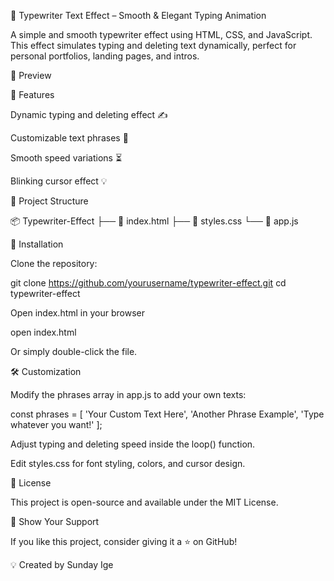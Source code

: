 🚀 Typewriter Text Effect – Smooth & Elegant Typing Animation

A simple and smooth typewriter effect using HTML, CSS, and JavaScript. This effect simulates typing and deleting text dynamically, perfect for personal portfolios, landing pages, and intros.

📸 Preview



🚀 Features

Dynamic typing and deleting effect ✍️

Customizable text phrases 🔧

Smooth speed variations ⏳

Blinking cursor effect 💡

📂 Project Structure

📦 Typewriter-Effect
├── 📄 index.html
├── 🎨 styles.css
└── 🚀 app.js

🎯 Installation

Clone the repository:

git clone https://github.com/yourusername/typewriter-effect.git
cd typewriter-effect

Open index.html in your browser

open index.html

Or simply double-click the file.

🛠️ Customization

Modify the phrases array in app.js to add your own texts:

const phrases = [
    'Your Custom Text Here',
    'Another Phrase Example',
    'Type whatever you want!'
];

Adjust typing and deleting speed inside the loop() function.

Edit styles.css for font styling, colors, and cursor design.

📜 License

This project is open-source and available under the MIT License.

🌟 Show Your Support

If you like this project, consider giving it a ⭐ on GitHub!

💡 Created by Sunday Ige